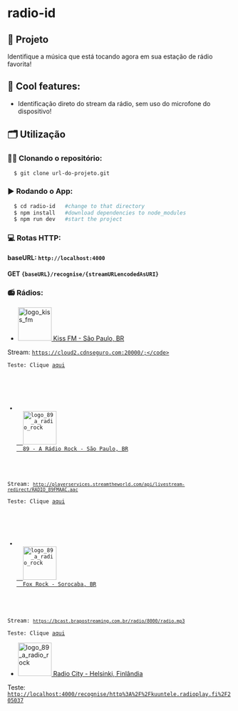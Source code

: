 # radio-id

## 🚀 Projeto
Identifique a música que está tocando agora em sua estação de rádio favorita!

## 🧊 Cool features:
- Identificação direto do stream da rádio, sem uso do microfone do dispositivo!

## 🗂️ Utilização

### 🐑🐑 Clonando o repositório:

```bash
  $ git clone url-do-projeto.git
```

### ▶️ Rodando o App:
```bash
  $ cd radio-id   #change to that directory
  $ npm install   #download dependencies to node_modules
  $ npm run dev   #start the project
```

### 💻 Rotas HTTP:
#### baseURL: <code>http://localhost:4000</code>
#### GET <code>{baseURL}/recognise/{streamURLencodedAsURI}</code>

### 📻 Rádios:

<!-- KISS FM -->
- <a href="https://tunein.com/radio/Kiss-FM-São-Paulo-1021-s6165/">
    <img 
      width="75px"
      alt="logo_kiss_fm" 
      src="https://cdn-profiles.tunein.com/s6165/images/logod.png?t=636927382740000000"
    />
    Kiss FM - São Paulo, BR
  </a>
Stream: <code>https://cloud2.cdnseguro.com:20000/;</code></br>
Teste: Clique [aqui](http://localhost:4000/recognise/https%3A%2F%2Fcloud2.cdnseguro.com%3A20000%2F%3B)

<!-- 89 -->
- <a href="https://tunein.com/89fmaradiorock/">
    <img 
      width="75px"
      alt="logo_89_a_radio_rock" 
      src="https://cdn-profiles.tunein.com/s85089/images/logod.jpg?t=638023933120000000"
    />
    89 - A Rádio Rock - São Paulo, BR
  </a>
Stream: <code>http://playerservices.streamtheworld.com/api/livestream-redirect/RADIO_89FMAAC.aac</code></br>
Teste: Clique [aqui](http://localhost:4000/recognise/http%3A%2F%2Fplayerservices.streamtheworld.com%2Fapi%2Flivestream-redirect%2FRADIO_89FMAAC.aac)

<!-- FOX ROCK -->
- <a href="https://tunein.com/radio/RADIO-FOX-ROCK-879-s120826/">
    <img 
      width="75px"
      alt="logo_89_a_radio_rock" 
      src="https://cdn-profiles.tunein.com/s120826/images/logod.png?t=636565167687330000"
    />
    Fox Rock - Sorocaba, BR
  </a>
Stream: <code>https://bcast.brapostreaming.com.br/radio/8000/radio.mp3</code></br>
Teste: Clique [aqui](http://localhost:4000/recognise/https%3A%2F%2Fbcast.brapostreaming.com.br%2Fradio%2F8000%2Fradio.mp3)</code>

<!-- RADIO CITY -->
- <a href="https://tunein.com/radio/Radio-City-994-s14840/">
    <img 
      width="75px"
      alt="logo_89_a_radio_rock" 
      src="https://cdn-profiles.tunein.com/s14840/images/logod.png?t=637685332980000000"
    />
    Radio City - Helsinki, Finlândia
  </a>
<!-- Stream: <code>http://kuuntele.radioplay.fi/205037</code></br> -->
Teste: <code>[http://localhost:4000/recognise/http%3A%2F%2Fkuuntele.radioplay.fi%2F205037](http://localhost:4000/recognise/http%3A%2F%2Fkuuntele.radioplay.fi%2F205037)</code>
